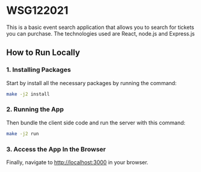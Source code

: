 # WSG122021

This is a basic event search application that allows you to search for tickets you can purchase. The technologies used are React, node.js and Express.js 

## How to Run Locally


### 1. Installing Packages

Start by install all the necessary packages by running the command: 

```sh
make -j2 install
```

### 2. Running the App

Then bundle the client side code and run the server with this command:

```sh
make -j2 run
```

### 3. Access the App In the Browser

Finally, navigate to [http://localhost:3000](http://localhost:3000) in your browser. 



